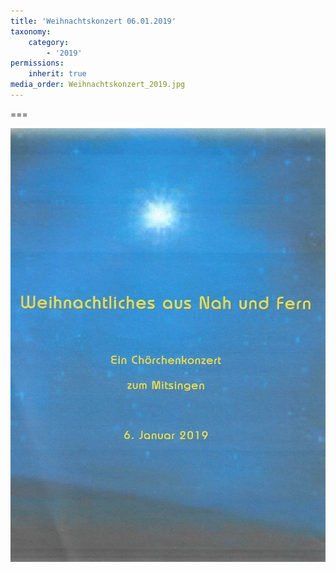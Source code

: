```yaml
---
title: 'Weihnachtskonzert 06.01.2019'
taxonomy:
    category:
        - '2019'
permissions:
    inherit: true
media_order: Weihnachtskonzert_2019.jpg
---
```


===

![Weihnachtskonzert_2019](Weihnachtskonzert_2019.jpg "Weihnachtskonzert_2019")
